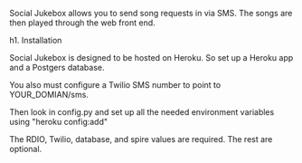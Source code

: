 Social Jukebox allows you to send song requests in via SMS.  The songs are then played through the web front end.  

h1. Installation

Social Jukebox is designed to be hosted on Heroku.  So set up a Heroku app and a Postgers database.

You also must configure a Twilio SMS number to point to YOUR_DOMIAN/sms.

Then look in config.py and set up all the needed environment variables using "heroku config:add"

The RDIO, Twilio, database, and spire values are required.  The rest are optional.